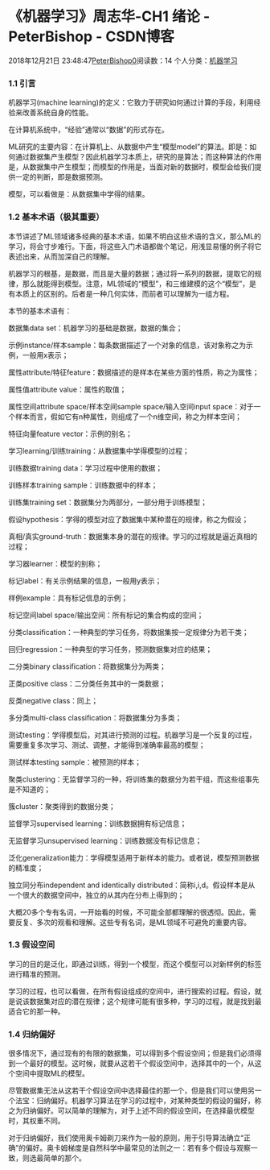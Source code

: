 # 《机器学习》周志华-CH1 绪论 - PeterBishop - CSDN博客





2018年12月21日 23:48:47[PeterBishop0](https://me.csdn.net/qq_40061421)阅读数：14
个人分类：[机器学习](https://blog.csdn.net/qq_40061421/article/category/8552662)









### 1.1 引言



机器学习(machine learning)的定义：它致力于研究如何通过计算的手段，利用经验来改善系统自身的性能。

在计算机系统中，“经验”通常以“数据”的形式存在。

ML研究的主要内容：在计算机上、从数据中产生“模型model”的算法。即是：如何通过数据集产生模型？因此机器学习本质上，研究的是算法；而这种算法的作用是，从数据集中产生模型；而模型的作用是，当面对新的数据时，模型会给我们提供一定的判断，即是数据预测。

模型，可以看做是：从数据集中学得的结果。

### 1.2 基本术语（极其重要）



本节讲述了ML领域诸多经典的基本术语，如果不明白这些术语的含义，那么ML的学习，将会寸步难行。下面，将这些入门术语都做个笔记，用浅显易懂的例子将它表述出来，从而加深自己的理解。

机器学习的根基，是数据，而且是大量的数据；通过将一系列的数据，提取它的规律，那么就能得到模型。注意，ML领域的“模型”，和三维建模的这个“模型”，是有本质上的区别的。后者是一种几何实体，而前者可以理解为一组方程。

本节的基本术语有：

数据集data set：机器学习的基础是数据，数据的集合；

示例instance/样本sample：每条数据描述了一个对象的信息，该对象称之为示例，一般用x表示；

属性attribute/特征feature：数据描述的是样本在某些方面的性质，称之为属性；

属性值attribute value：属性的取值；

属性空间attribute space/样本空间sample space/输入空间input space：对于一个样本而言，假如它有n种属性，则组成了一个n维空间，称之为样本空间；

特征向量feature vector：示例的别名；

学习learning/训练training：从数据集中学得模型的过程；

训练数据training data：学习过程中使用的数据；

训练样本training sample：训练数据中的样本；

训练集training set：数据集分为两部分，一部分用于训练模型；

假设hypothesis：学得的模型对应了数据集中某种潜在的规律，称之为假设；

真相/真实ground-truth：数据集本身的潜在的规律。学习的过程就是逼近真相的过程；

学习器learner：模型的别称；

标记label：有关示例结果的信息，一般用y表示；

样例example：具有标记信息的示例；

标记空间label space/输出空间：所有标记的集合构成的空间；

分类classification：一种典型的学习任务，将数据集按一定规律分为若干类；

回归regression：一种典型的学习任务，预测数据集对应的结果；

二分类binary classification：将数据集分为两类；

正类positive class：二分类任务其中的一类数据；

反类negative class：同上；

多分类multi-class classification：将数据集分为多类；

测试testing：学得模型后，对其进行预测的过程。机器学习是一个反复的过程，需要重复多次学习、测试、调整，才能得到准确率最高的模型；

测试样本testing sample：被预测的样本；

聚类clustering：无监督学习的一种，将训练集的数据分为若干组，而这些组事先是不知道的；

簇cluster：聚类得到的数据分类；

监督学习supervised learning：训练数据拥有标记信息；

无监督学习unsupervised learning：训练数据没有标记信息；

泛化generalization能力：学得模型适用于新样本的能力。或者说，模型预测数据的精准度；

独立同分布independent and identically distributed：简称i,i,d。假设样本是从一个很大的数据空间中，独立的从其内在分布上得到的；

大概20多个专有名词，一开始看的时候，不可能全部都理解的很透彻。因此，需要反复、多次的观看和理解。这些专有名词，是ML领域不可避免的重要内容。

### 1.3 假设空间



学习的目的是泛化，即通过训练，得到一个模型，而这个模型可以对新样例的标签进行精准的预测。

学习的过程，也可以看做，在所有假设组成的空间中，进行搜索的过程。假设，就是说该数据集对应的潜在规律；这个规律可能有很多种，学习的过程，就是找到最适合它的那一种。

### 1.4 归纳偏好



很多情况下，通过现有的有限的数据集，可以得到多个假设空间；但是我们必须得到一个最好的模型。这时候，就要从这若干个假设空间中，选择其中的一个，从这个空间中提取ML的模型。

尽管数据集无法从这若干个假设空间中选择最佳的那一个，但是我们可以使用另一个法宝：归纳偏好。机器学习算法在学习的过程中，对某种类型的假设的偏好，称之为归纳偏好。可以简单的理解为，对于上述不同的假设空间，在选择最优模型时，其权重不同。

对于归纳偏好，我们使用奥卡姆剃刀来作为一般的原则，用于引导算法确立“正确”的偏好。奥卡姆梯度是自然科学中最常见的法则之一：若有多个假设与观察一致，则选最简单的那个。





